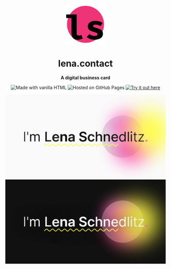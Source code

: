 <div align="center">

![Logo](favicon.png)
# lena.contact
**A digital business card**

![Made with vanilla HTML](https://shields.io/badge/Made_with-Svelte-dc389a?style=flat)
![Hosted on GitHub Pages](https://shields.io/badge/Hosted_on-GitHub_Pages-ee3377?style=flat)
[![Try it out here](https://shields.io/badge/Try_it_out-»_here_«-f05869?style=flat)](lena.contact)

![Screenshot](social.png#gh-light-mode-only)
![Screenshot](social-dark.png#gh-dark-mode-only)

</div>

